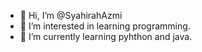 - 👋 Hi, I’m @SyahirahAzmi
- 👀 I’m interested in learning programming.
- 🌱 I’m currently learning pyhthon and java. 


<!---
SyahirahAzmi/SyahirahAzmi is a ✨ special ✨ repository because its `README.md` (this file) appears on your GitHub profile.
You can click the Preview link to take a look at your changes.
--->
